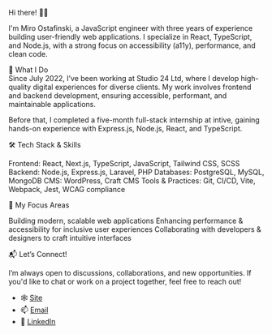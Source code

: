 Hi there! 👋🏼

I'm Miro Ostafinski, a JavaScript engineer with three years of experience building user-friendly web applications. I specialize in React, TypeScript, and Node.js, with a strong focus on accessibility (a11y), performance, and clean code.

🚀 What I Do  
Since July 2022, I’ve been working at Studio 24 Ltd, where I develop high-quality digital experiences for diverse clients. My work involves frontend and backend development, ensuring accessible, performant, and maintainable applications.

Before that, I completed a five-month full-stack internship at intive, gaining hands-on experience with Express.js, Node.js, React, and TypeScript.

🛠 Tech Stack & Skills  

Frontend: React, Next.js, TypeScript, JavaScript, Tailwind CSS, SCSS
Backend: Node.js, Express.js, Laravel, PHP
Databases: PostgreSQL, MySQL, MongoDB
CMS: WordPress, Craft CMS
Tools & Practices: Git, CI/CD, Vite, Webpack, Jest, WCAG compliance

🎯 My Focus Areas  

Building modern, scalable web applications
Enhancing performance & accessibility for inclusive user experiences
Collaborating with developers & designers to craft intuitive interfaces

📬 Let’s Connect!  

I’m always open to discussions, collaborations, and new opportunities. If you'd like to chat or work on a project together, feel free to reach out!
- 🕸️ [Site](https://ostafinski.cc)
- 📫 [Email](mailto:ostafinskim@gmail.com)
- 🔗 [LinkedIn](https://linkedin.com/in/ostafinskim)

